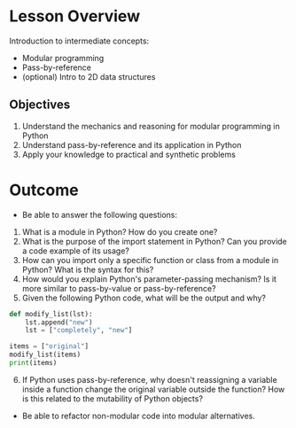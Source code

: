 # Lesson Overview
Introduction to intermediate concepts:
- Modular programming
- Pass-by-reference
- (optional) Intro to 2D data structures

## Objectives
1. Understand the mechanics and reasoning for 
modular programming in Python
2. Understand pass-by-reference and its application in Python
3. Apply your knowledge to practical and synthetic problems


# Outcome

- Be able to answer the following questions:

1. What is a module in Python? How do you create one?
2. What is the purpose of the import statement in Python? Can you provide a code example of its usage?
3. How can you import only a specific function or class from a module in Python? What is the syntax for this?
4. How would you explain Python's parameter-passing mechanism? Is it more similar to pass-by-value or pass-by-reference?
5. Given the following Python code, what will be the output and why?
```python
def modify_list(lst):
    lst.append("new")
    lst = ["completely", "new"]

items = ["original"]
modify_list(items)
print(items)
```

6. If Python uses pass-by-reference, why doesn't reassigning a variable inside a function change the original variable outside the function? How is this related to the mutability of Python objects?

- Be able to refactor non-modular code into modular alternatives.
